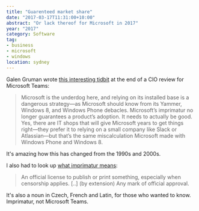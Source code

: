 ```yaml
---
title: "Guarenteed market share"
date: "2017-03-17T11:31:00+10:00"
abstract: "Or lack thereof for Microsoft in 2017"
year: "2017"
category: Software
tag:
- business
- microsoft
- windows
location: sydney
---
```

Galen Gruman wrote [this interesting tidbit] at the end of a CIO review for Microsoft Teams:

> Microsoft is the underdog here, and relying on its installed base is a dangerous strategy—as Microsoft should know from its Yammer, Windows 8, and Windows Phone debacles. Microsoft’s imprimatur no longer guarantees a product’s adoption. It needs to actually be good. Yes, there are IT shops that will give Microsoft years to get things right—they prefer it to relying on a small company like Slack or Atlassian—but that’s the same miscalculation Microsoft made with Windows Phone and Windows 8.

It's amazing how this has changed from the 1990s and 2000s.

I also had to look up [what imprimatur means]:

> An official license to publish or print something, especially when censorship applies. \[..\] (by extension) Any mark of official approval. 

It's also a noun in Czech, French and Latin, for those who wanted to know. Imprimatur, not Microsoft Teams.

[this interesting tidbit]: http://www.cio.com/article/3180770/collaboration/review-microsoft-teams-almost-as-bad-as-its-beta.html
[what imprimatur means]: https://en.wiktionary.org/wiki/imprimatur

